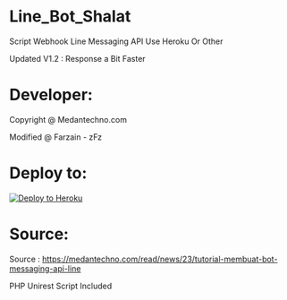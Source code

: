 # Line_Bot_Shalat
Script Webhook Line Messaging API Use Heroku Or Other

Updated V1.2 : Response a Bit Faster

# Developer:
Copyright @ Medantechno.com

Modified @ Farzain - zFz

# Deploy to:
[![Deploy to Heroku](https://www.herokucdn.com/deploy/button.svg)](https://heroku.com/deploy)

# Source:
Source : https://medantechno.com/read/news/23/tutorial-membuat-bot-messaging-api-line

PHP Unirest Script Included
